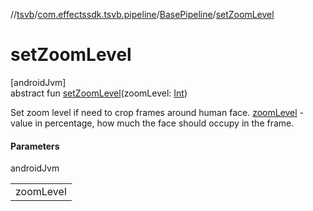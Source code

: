 //[tsvb](../../../index.md)/[com.effectssdk.tsvb.pipeline](../index.md)/[BasePipeline](index.md)/[setZoomLevel](set-zoom-level.md)

# setZoomLevel

[androidJvm]\
abstract fun [setZoomLevel](set-zoom-level.md)(zoomLevel: [Int](https://kotlinlang.org/api/latest/jvm/stdlib/kotlin/-int/index.html))

Set zoom level if need to crop frames around human face. [zoomLevel](set-zoom-level.md) - value in percentage, how much the face should occupy in the frame.

#### Parameters

androidJvm

| |
|---|
| zoomLevel |
